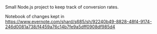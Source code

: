 Small Node.js project to keep track of conversion rates.

Notebook of changes kept in 
https://www.evernote.com/shard/s685/sh/92240b49-8828-48f4-9174-246d0081a738/f4459a76c14b7fe9a5dff0908df985d4
